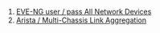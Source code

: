 1. [EVE-NG user / pass All Network Devices](/materials/EVE-NG)
2. [Arista / Multi-Chassis Link Aggregation](https://www.arista.com/en/um-eos/eos-multi-chassis-link-aggregation?searchword=eos%2021%203%20vrrp%20and%20varp%20implementation%20examples)

   
